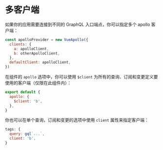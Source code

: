 # 多客户端

如果你的应用需要连接到不同的 GraphQL 入口端点，你可以指定多个 apollo 客户端：

```js
const apolloProvider = new VueApollo({
  clients: {
    a: apolloClient,
    b: otherApolloClient,
  },
  defaultClient: apolloClient,
})
```

在组件的 `apollo` 选项中，你可以使用 `$client` 为所有的查询、订阅和变更定义要使用的客户端（仅限在此组件内）：

```js
export default {
  apollo: {
    $client: 'b',
  },
}
```

你也可以在单个查询，订阅和变更的选项中使用 `client` 属性来指定客户端：

```js
tags: {
  query: gql`...`,
  client: 'b',
}
```